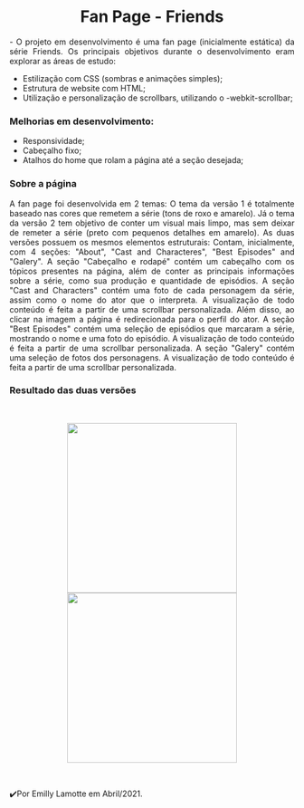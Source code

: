 <h1 align="center">Fan Page - Friends</h1> 
<p align="justify">
    -  O projeto em desenvolvimento é uma fan page (inicialmente estática) da série Friends. Os principais objetivos durante o desenvolvimento eram explorar as áreas de estudo:<br>
  
 - Estilização com CSS (sombras e animações simples);
 - Estrutura de website com HTML;
 - Utilização e personalização de scrollbars, utilizando o -webkit-scrollbar;
 
  <h3>Melhorias em desenvolvimento:</h3>
 
 - Responsividade;
 - Cabeçalho fixo;
 - Atalhos do home que rolam a página até a seção desejada;
 </p>
 <h3> Sobre a página</h3>
<p align="justify">
   A fan page foi desenvolvida em 2 temas: O tema  da versão 1 é totalmente baseado nas cores que remetem a série (tons de roxo e amarelo). Já o tema da versão 2 tem objetivo de conter um visual mais limpo, mas sem deixar de remeter a série (preto com pequenos detalhes em amarelo). As duas versões possuem os mesmos elementos estruturais: Contam, inicialmente, com 4 seções: "About", "Cast and Characteres", "Best Episodes" and "Galery". A seção "Cabeçalho e rodapé" contém um cabeçalho com os tópicos presentes na página, além de conter as principais informações sobre a série, como sua produção e quantidade de episódios. A seção "Cast and Characters" contém uma foto de cada personagem da série, assim como o nome do ator que o interpreta. A visualização de todo conteúdo é feita a partir de uma scrollbar personalizada. Além disso, ao clicar na imagem a página é redirecionada para o perfil do ator. A seção "Best Episodes" contém uma seleção de episódios que marcaram a série, mostrando o nome e uma foto do episódio. A visualização de todo conteúdo é feita a partir de uma scrollbar personalizada. A seção "Galery" contém uma seleção de fotos dos personagens. A visualização de todo conteúdo é feita a partir de uma scrollbar personalizada.<br>
</p>

<h3 align="justify">Resultado das duas versões</h3> 
<br>
<p align="center"> 
  <img src="https://user-images.githubusercontent.com/79487290/114643610-6358bd00-9cac-11eb-9e11-2e0ecc66ed05.png" width="300"/>
  <img src="https://user-images.githubusercontent.com/79487290/114756124-cdb34100-9d30-11eb-9685-386f9737b207.png" width="300"/>

</p>

<br>

  
 
 ✔️Por Emilly Lamotte em Abril/2021.

 
 
